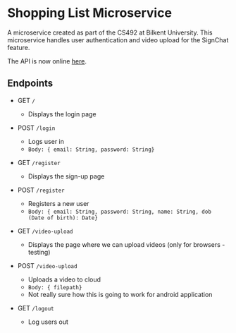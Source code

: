 # **Shopping List Microservice**

A microservice created as part of the CS492 at Bilkent University. This microservice handles user authentication and video upload for the SignChat feature.

The API is now online [here](https://saysl-signchat.herokuapp.com/).

## **Endpoints**

*  GET `/` 
    *  Displays the login page

*  POST `/login`
    *  Logs user in
    * `Body: { email: String, password: String}`

*  GET `/register` 
    *  Displays the sign-up page
    
*  POST `/register`
    *  Registers a new user
    * `Body: { email: String, password: String, name: String, dob (Date of birth): Date}`

*  GET `/video-upload` 
    *  Displays the page where we can upload videos (only for browsers - testing)

*  POST `/video-upload`
    *  Uploads a video to cloud
    * `Body: { filepath}`
    * Not really sure how this is going to work for android application
    
*  GET `/logout` 
    *  Log users out